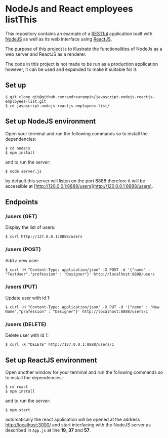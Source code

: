 # NodeJs and React employees listThis 

This repository contains an example of a [RESTful](https://en.wikipedia.org/wiki/Representational_state_transfer) application built with [NodeJS](https://nodejs.org/en/) as well as its web interface using [ReactJS](https://facebook.github.io/react/).

The purpose of this project is to illustrate the functionalities of NodeJs as a web server and ReactJS as a renderer.

The code in this project is not made to be run as a production application however, it can be used and expanded to make it suitable for it.

## Set up

```
$ git clone git@github.com:andrearampin/javascript-nodejs-reactjs-employees-list.git
$ cd javascript-nodejs-reactjs-employees-list/
```

## Set up NodeJS environment

Open your terminal and run the following commands so to install the dependencies:

```
$ cd nodejs
$ npm install
```

and to run the server:

```
$ node server.js
```

by default this server will listen on the port 8888 therefore it will be accessible at [http://120.0.0.1:8888/users](http://120.0.0.1:8888/users).

## Endpoints

### /users (GET)
Display the list of users:

```$ curl http://127.0.0.1:8888/users```

### /users (POST)
Add a new user:

```$ curl -H "Content-Type: application/json" -X POST -d '{"name" : "TestUser","profession" : "Designer"}' http://localhost:8888/users```

### /users (PUT)
Update user with id 1:

```$ curl -H "Content-Type: application/json" -X PUT -d '{"name" : "New Name","profession" : "Designer"}' http://localhost:8888/users/1```

### /users (DELETE)
Delete user with id 1:

```$ curl -X "DELETE" http://127.0.0.1:8888/users/1```


## Set up ReactJS environment

Open another window for your terminal and run the following commands so to install the dependencies:

```
$ cd react
$ npm install
```

and to run the server:

```
$ npm start
```

automatically the react application will be opened at the address [http://localhost:3000/](http://localhost:3000/) and start interfacing with the NodeJS server as described in ```App.js``` at line **19**, **37** and **57**.